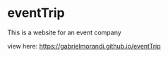 # eventTrip

This is a website for an event company

view here: https://gabrielmorandi.github.io/eventTrip
